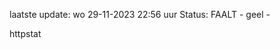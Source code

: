 laatste update: 
wo 29-11-2023 22:56   uur 
Status: FAALT - geel - 
<div class="service Y">httpstat</div>
